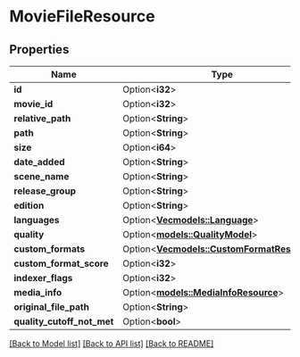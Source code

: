 # MovieFileResource

## Properties

Name | Type | Description | Notes
------------ | ------------- | ------------- | -------------
**id** | Option<**i32**> |  | [optional]
**movie_id** | Option<**i32**> |  | [optional]
**relative_path** | Option<**String**> |  | [optional]
**path** | Option<**String**> |  | [optional]
**size** | Option<**i64**> |  | [optional]
**date_added** | Option<**String**> |  | [optional]
**scene_name** | Option<**String**> |  | [optional]
**release_group** | Option<**String**> |  | [optional]
**edition** | Option<**String**> |  | [optional]
**languages** | Option<[**Vec<models::Language>**](Language.md)> |  | [optional]
**quality** | Option<[**models::QualityModel**](QualityModel.md)> |  | [optional]
**custom_formats** | Option<[**Vec<models::CustomFormatResource>**](CustomFormatResource.md)> |  | [optional]
**custom_format_score** | Option<**i32**> |  | [optional]
**indexer_flags** | Option<**i32**> |  | [optional]
**media_info** | Option<[**models::MediaInfoResource**](MediaInfoResource.md)> |  | [optional]
**original_file_path** | Option<**String**> |  | [optional]
**quality_cutoff_not_met** | Option<**bool**> |  | [optional]

[[Back to Model list]](../README.md#documentation-for-models) [[Back to API list]](../README.md#documentation-for-api-endpoints) [[Back to README]](../README.md)


